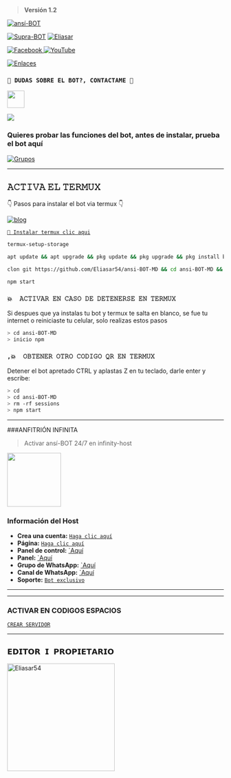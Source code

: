 > <b> Versión 1.2 </b>


<p align="centro">
<a href="#"><img title="ansí-BOT" src="https://telegra.ph/file/fccb77e13ddd0d281d29d.jpg/insignia/a-purpura?colorA=%cc33ff&colorB=%cc33ff&style=for-the-badge"></a>
</p>
<p align="centro">
<a href="#"><img title="Supra-BOT" src="https://img.shields.io/badge/SI%20TE%20AGRADA%20EL%20REPOSITORIO%20APOYAME%20CON%20UNA%20%E2%AD%90%20%C2%A1GRACIAS!%20-red?colorA=%23ffff00&colorB=%23ffff00&style=for-the-badge"></a>
<a href="#"><img title="Eliasar" src="https://img.shields.io/badge/COMPATIBLE CON LA VERSIÓN MULTI DISPOSITIVOS DE WHATSAPP-red?colorA=%23ffff00&colorB=%23ffff00&style=for-the-badge">
<div align="centro">
<a href="https://tinyurl.com/27hyghwa/">
<img src="https://img.shields.io/badge/Facebook-1877F2?style=for-the-badge&logo=facebook&logoColor=white" alt="Facebook">
</a>
<a href="https://www.youtube.com/@EliasarYT">
<img src="https://img.shields.io/badge/YouTube-FF0000?style=for-the-badge&logo=youtube&logoColor=white" alt="YouTube">
</a>

[![Enlaces](https://img.shields.io/badge/Encontra_todos_los_enlaces_en_un_único_lugar-000000%7D?style=for-the-badge&logo=biolink&logoColor=white)](https://atom.bio/blogansi)
</div>
    
### `👑 DUDAS SOBRE EL BOT?, CONTACTAME 👑`
<p align="centro">
<a href="https://Eliasar54@github.com"><img src="http://readme-typing-svg.herokuapp.com?font=mono&size=14&duration=3000&color=ABF7BB¢er=verdadero&vCenter=verdadero&lines=Solo+escr%C3%ADba+si+tiene+dudas." height="40px"
</p>
    
<a href="https://wa.me/50582340051" target="blank"><img src="https://img.shields.io/badge/Creador-25D366?style=for-the-badge&logo=whatsapp&logoColor=white" /></a>

### Quieres probar las funciones del bot, antes de instalar, prueba el bot aquí

[![Grupos](https://img.shields.io/badge/Grupos-25D366?style=for-the-badge&logo=whatsapp&logoColor=white)](https://chat.whatsapp.com/CPGKvG1sV3v4wOwF6c1UiD)

------------------


## 𝙰𝙲𝚃𝙸𝚅𝙰 𝙴𝙻 𝚃𝙴𝚁𝙼𝚄𝚇
👇 Pasos para instalar el bot via termux 👇

[![blog](https://img.shields.io/badge/Video-Tutorial-FF0000?style=for-the-badge&logo=youtube&logoColor=white)
](https://www.youtube.com/@EliasarYT)

[`💫 Instalar termux clic aqui`](https://www.mediafire.com/file/3hsvi3xkpq3a64o/termux_118.apk/file)

```bash
termux-setup-storage
```

```bash
apt update && apt upgrade && pkg update && pkg upgrade && pkg install bash && pkg install libwebp && pkg install git -y && pkg install nodejs -y && pkg install ffmpeg -y && pkg install wget && pkg install imagemagick -y && pkg install yarn
```
```bash
clon git https://github.com/Eliasar54/ansi-BOT-MD && cd ansi-BOT-MD && yarn && npm install
```
```bash
npm start
```

### `💥  𝙰𝙲𝚃𝙸𝚅𝙰𝚁 𝙴𝙽 𝙲𝙰𝚂𝙾 𝙳𝙴 𝙳𝙴𝚃𝙴𝙽𝙴𝚁𝚂𝙴 𝙴𝙽 𝚃𝙴𝚁𝙼𝚄𝚇`
Si despues que ya instalas tu bot y termux te salta en blanco, se fue tu internet o reiniciaste tu celular, solo realizas estos pasos
```bash
> cd ansi-BOT-MD
> inicio npm
```
### `,💥  𝙾𝙱𝚃𝙴𝙽𝙴𝚁 𝙾𝚃𝚁𝙾 𝙲𝙾𝙳𝙸𝙶𝙾 𝚀𝚁 𝙴𝙽 𝚃𝙴𝚁𝙼𝚄𝚇`
Detener el bot apretado CTRL y aplastas Z en tu teclado, darle enter y escribe:

```bash
> cd 
> cd ansi-BOT-MD
> rm -rf sessions
> npm start
```

------------------

###ANFITRIÓN INFINITA
> Activar ansí-BOT 24/7 en infinity-host

<a href="https://dash.infinitywa-host.com"><img src="https://qu.ax/TPhh.jpg" height="125px"></a>
### Información del Host

- **Crea una cuenta:** [`Haga clic aquí`](https://dash.infinitywa-host.com/register?ref=TSArjgj3)
- **Página:** [`Haga clic aquí`](https://infinitywa-host.com/)
- **Panel de control:** [`Aquí](https://dash.infinitywa-host.com)
- **Panel:** [`Aquí](https://panel.infinitywa-host.com)
- **Grupo de WhatsApp:** [`Aquí](https://chat.whatsapp.com/GQ82mPnSYnm0XL2hLPk7FV)
- **Canal de WhatsApp:** [`Aquí](https://whatsapp.com/channel/0029Va4QjH7DeON0ePwzjS1A)
- **Soporte:** [`Bot exclusivo`](https://wa.me/message/FETBF7YBO37CG1)

------------------  


------------------
### ACTIVAR EN CODIGOS ESPACIOS

[`CREAR SERVIDOR`](https://github.com/codespaces/new?skip_quickstart=true&machine=standardLinux32gb&repo=836499897&ref=main&geo=UsEast)

------------------

## `𝗘𝗗𝗜𝗧𝗢𝗥 𝗜 𝗣𝗥𝗢𝗣𝗜𝗘𝗧𝗔𝗥𝗜𝗢`

<a href="https://Eliasar54@github.com"><img src="https://github.com/Eliasar54.png" width="250" height="250" alt="Eliasar54"/></a>

